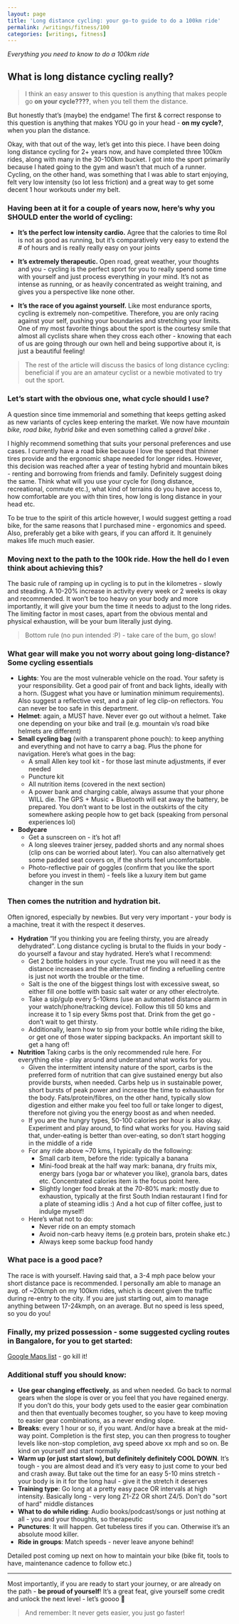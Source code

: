 ```yaml
---
layout: page
title: 'Long distance cycling: your go-to guide to do a 100km ride'
permalink: /writings/fitness/100
categories: [writings, fitness]
---
```


_Everything you need to know to do a 100km ride_

## What is long distance cycling really?

> I think an easy answer to this question is anything that makes people go **on your cycle????**, when you tell them the distance.

But honestly that’s (maybe) the endgame! 
The first & correct response to this question is anything that makes YOU go in your head - **on my cycle?**, when you plan the distance. 

Okay, with that out of the way, let’s get into this piece. I have been doing long distance cycling for 2+ years now, and have completed three 100km rides, along with many in the 30-100km bucket. I got into the sport primarily because I hated going to the gym and wasn’t that much of a runner. Cycling, on the other hand, was something that I was able to start enjoying, felt very low intensity (so lot less friction) and a great way to get some decent 1 hour workouts under my belt.

### Having been at it for a couple of years now, here’s why you SHOULD enter the world of cycling:
* **It’s the perfect low intensity cardio.** 
Agree that the calories to time RoI is not as good as running, but it’s comparatively very easy to extend the # of hours and is really really easy on your joints

* **It’s extremely therapeutic.** 
Open road, great weather, your thoughts and you - cycling is the perfect sport for you to really spend some time with yourself and just process everything in your mind. It’s not as intense as running, or as heavily concentrated as weight training, and gives you a perspective like none other.

* **It’s the race of you against yourself.** 
Like most endurance sports, cycling is extremely non-competitive. Therefore, you are only racing against your self, pushing your boundaries and stretching your limits. One of my most favorite things about the sport is the courtesy smile that almost all cyclists share when they cross each other - knowing that each of us are going through our own hell and being supportive about it, is just a beautiful feeling!

> The rest of the article will discuss the basics of long distance cycling: beneficial if you are an amateur cyclist or a newbie motivated to try out the sport.


### Let’s start with the obvious one, what cycle should I use? 
A question since time immemorial and something that keeps getting asked as new variants of cycles keep entering the market. We now have *mountain bike, road bike, hybrid bike* and even something called a *gravel bike* . 

I highly recommend something that suits your personal preferences and use cases. I currently have a road bike because I love the speed that thinner tires provide and the ergonomic shape needed for longer rides. However, this decision was reached after a year of testing hybrid and mountain bikes - renting and borrowing from friends and family. Definitely suggest doing the same. Think what will you use your cycle for (long distance, recreational, commute etc.), what kind of terrains do you have access to, how comfortable are you with thin tires, how long is long distance in your head etc. 

To be true to the spirit of this article however, I would suggest getting a road bike, for the same reasons that I purchased mine - ergonomics and speed. Also, preferably get a bike with gears, if you can afford it. It genuinely makes life much much easier.

### Moving next to the path to the 100k ride. How the hell do I even think about achieving this?
The basic rule of ramping up in cycling is to put in the kilometres - slowly and steading. A 10-20% increase in activity every week or 2 weeks is okay and recommended. It won’t be too heavy on your body and more importantly, it will give your bum the time it needs to adjust to the long rides. The limiting factor in most cases, apart from the obvious mental and physical exhaustion, will be your bum literally just dying. 

> Bottom rule (no pun intended :P) - take care of the bum, go slow!

### What gear will make you not worry about going long-distance? Some cycling essentials

 - **Lights**: You are the most vulnerable vehicle on the road. Your safety is your responsibility. Get a good pair of front and back lights, ideally with a horn. (Suggest what you have or lumination minimum requirements). Also suggest a reflective vest, and a pair of leg clip-on reflectors. You can never be too safe in this department. 
- **Helmet**: again, a MUST have. Never ever go out without a helmet. Take one depending on your bike and trail (e.g. mountain v/s road bike helmets are different) 
- **Small cycling bag** (with a transparent phone pouch): to keep anything and everything and not have to carry a bag. Plus the phone for navigation. Here’s what goes in the bag:
	- A small Allen key tool kit - for those last minute adjustments, if ever needed
	- Puncture kit
	- All nutrition items (covered in the next section)
	- A power bank and charging cable, always assume that your phone WILL die. The GPS + Music + Bluetooth will eat away the battery, be prepared. You don’t want to be lost in the outskirts of the city somewhere asking people how to get back (speaking from personal experiences lol)
- **Bodycare**
	- Get a sunscreen on - it’s hot af!
    - A long sleeves trainer jersey, padded shorts and any normal shoes (clip ons can be worried about later). You can also alternatively get some padded seat covers on, if the shorts feel uncomfortable.
    - Photo-reflective pair of goggles (confirm that you like the sport before you invest in them) - feels like a luxury item but game changer in the sun


### Then comes the nutrition and hydration bit.
Often ignored, especially by newbies. But very very important - your body is a machine, treat it with the respect it deserves.
* **Hydration**
“If you thinking you are feeling thirsty, you are already dehydrated”. Long distance cycling is brutal to the fluids in your body - do yourself a favour and stay hydrated. Here’s what I recommend:
    * Get 2 bottle holders in your cycle. Trust me you will need it as the distance increases and the alternative of finding a refuelling centre is just not worth the trouble or the time.
    * Salt is the one of the biggest things lost with excessive sweat, so either fill one bottle with basic salt water or any other electrolyte.
    * Take a sip/gulp every 5-10kms (use an automated distance alarm in your watch/phone/tracking device). Follow this till 50 kms and increase it to 1 sip every 5kms post that. Drink from the get go - don’t wait to get thirsty.
    * Additionally, learn how to sip from your bottle while riding the bike, or get one of those water sipping backpacks. An important skill to get a hang of!
* **Nutrition**
Taking carbs is the only recommended rule here. For everything else - play around and understand what works for you.
    * Given the intermittent intensity nature of the sport, carbs is the preferred form of nutrition that can give sustained energy but also provide bursts, when needed. Carbs help us in sustainable power, short bursts of peak power and increase the time to exhaustion for the body. Fats/protein/fibres, on the other hand, typically slow digestion and either make you feel too full or take longer to digest, therefore not giving you the energy boost as and when needed.
    * If you are the hungry types, 50-100 calories per hour is also okay. Experiment and play around, to find what works for you. Having said that, under-eating is better than over-eating, so don’t start hogging in the middle of a ride
    * For any ride above ~70 kms, I typically do the following:
        * Small carb item, before the ride: typically a banana
        * Mini-food break at the half way mark: banana, dry fruits mix, energy bars (yoga bar or whatever you like), granola bars, dates etc. Concentrated calories item is the focus point here.
        * Slightly longer food break at the 70-80% mark: mostly due to exhaustion, typically at the first South Indian restaurant I find for a plate of steaming idlis :) And a hot cup of filter coffee, just to indulge myself!
    * Here’s what not to do:
        * Never ride on an empty stomach
        * Avoid non-carb heavy items (e.g protein bars, protein shake etc.)
        * Always keep some backup food handy

### What pace is a good pace? 
The race is with yourself. Having said that, a 3-4 mph pace below your short distance pace is recommended. I personally am able to manage an avg. of ~20kmph on my 100km rides, which is decent given the traffic during re-entry to the city. If you are just starting out, aim to manage anything between 17-24kmph, on an average. But no speed is less speed, so you do you!

### Finally, my prized possession - some suggested cycling routes in Bangalore, for you to get started:
[Google Maps list](https://maps.app.goo.gl/BHh9P75mq2G6gKVh6?g_st=ic) - go kill it!

### Additional stuff you should know:
* **Use gear changing effectively**, as and when needed. Go back to normal gears when the slope is over or you feel that you have regained energy. If you don’t do this, your body gets used to the easier gear combination and then that eventually becomes tougher, so you have to keep moving to easier gear combinations, as a never ending slope.
* **Breaks**: every 1 hour or so, if you want. And/or have a break at the mid-way point. Completion is the first step, you can then progress to tougher levels like non-stop completion, avg speed above xx mph and so on. Be kind on yourself and start normally
* **Warm up (or just start slow), but definitely definitely COOL DOWN**. It’s tough - you are almost dead and it’s very easy to just come to your bed and crash away. But take out the time for an easy 5-10 mins stretch - your body is in it for the long haul - give it the stretch it deserves
* **Training type**: Go long at a pretty easy pace OR intervals at high intensity. Basically long - very long Z1-Z2 OR short Z4/5. Don't do "sort of hard" middle distances
* **What to do while riding**: Audio books/podcast/songs or just nothing at all - you and your thoughts, so therapeutic
* **Punctures**: It will happen. Get tubeless tires if you can. Otherwise it’s an absolute mood killer.
* **Ride in groups**: Match speeds - never leave anyone behind!


Detailed post coming up next on how to maintain your bike (bike fit, tools to have, maintenance cadence to follow etc.)
***

Most importantly, if you are ready to start your journey, or are already on the path - **be proud of yourself**! It’s a great feat, give yourself some credit and unlock the next level - let’s goooo 🚀

> And remember: It never gets easier, you just go faster!
